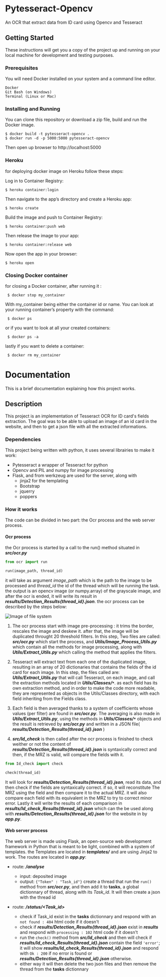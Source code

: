 # Pytesseract-Opencv

An OCR that extract data from ID card using Opencv and Tesseract 

## Getting Started
These instructions will get you a copy of the project up and running on your local machine for development and testing purposes.

### Prerequisites

You will need Docker installed on your system and a command line editor.

```
Docker
Git Bash (on Windows)
Terminal (Linux or Mac)
```

### Installing and Running

You can clone this repository or download a zip file, build and run the Docker image.

```
$ docker build -t pytesseract-opencv .
$ docker run -d -p 5000:5000 pytesseract-opencv
```
Then open up browser to http://localhost:5000

### Heroku
for deploying docker image on Heroku follow these steps:

Log in to Container Registry:
```
$ heroku container:login
```
Then navigate to the app’s directory and create a Heroku app:
```
$ heroku create
```
Build the image and push to Container Registry:
```
$ heroku container:push web
```
Then release the image to your app:
```
$ heroku container:release web
```
Now open the app in your browser:
```
$ heroku open
```
### Closing Docker container

 for closing a Docker container, after running it :
```
 $ docker stop my_container
```
With my_container being either the container id or name. You can look at your running container’s property with the command:
```
 $ docker ps
```
or if you want to look at all your created containers:
```
 $ docker ps -a
```
 lastly if you want to delete a container:
```
 $ docker rm my_container
```

# Documentation

This is a brief documentation explaining how this project works.

## Description

This project is an implementation of Tesseract OCR for ID card's fields extraction. The goal was to be able to upload an image of an id card in the website,
and then to get a json file with all the extracted informations.

### Dependencies
This project being written with python, it uses several librairies to make it work:

- Pytesseract a wrapper of Tesseract for python
- Opencv and PIL and numpy for image processing 
- Flask, and from werkzeug are used for the server, along with
  - jinja2 for the templating
  - Bootstrap
  - jquerry
  - poppers


### How it works

The code can be divided in two part: the Ocr process and the web server process.

#### Ocr process

the Ocr process is started by a call to the run() method situated in __*src/ocr.py*__

```python
from ocr import run

run(image_path, thread_id)
```
it will take as argument *image_path* which is the path to the image to be processed and *thread_id* the id of the thread which will be running the task. the output is an opencv image (or numpy.array) of the grayscale image, and after the ocr is ended, it will write its result in __*results/Detection_Results{thread_id}.json*__.
the ocr process can be described by the steps below:

![Image of file system](https://github.com/youssef-e/Pytesseract-Opencv/blob/master/Documentation/images/schema1.png)

1. The ocr process start with image pre-processing : it trims the border, rescales the image and deskew it. after that, the image will be duplicated throught 20 threshold filters.
	In this step, Two files are called: __*src/ocr.py*__ which start the process, and __*Utils/Image_Process_Utils.py*__ which contain all the methods for image processing, along with __*Utils/Extract_Utils.py*__ which calling the method that applies the filters.

2. Tesseract will extract text from each one of the duplicated image, resulting in an array of 20 dictionaries that contains the fields of the id card for each image. 
	In this step, the files called are: __*Utils/Extract_Utils.py*__ that will call Tesseract, on each image, and call the extraction methods located in __*Utils/Classes/`*`*__.
	as each field has its own extraction method, and in order to make the code more readable, they are represented as objects in the Utils/Classes directory, with each field inheriting from the Fields class.

3. Each field is then averaged thanks to a system of coefficients whose values (per filter) are found in __*src/ocr.py*__. The averaging is also made in __*Utils/Extract_Utils.py*__, using the methods in __*Utils/Classes/`*`*__ objects and the result is retrieved by __*src/ocr.py*__ and  written in a JSON file( __*results/Detection_Results{thread_id}.json*__ )


4. __*src/Id_check*__ is then called after the ocr process is finished to check weither or not the content of __*results/Detection_Results{thread_id}.json*__ is syntaxically correct and then, if the MRZ is valid, will compare the fields with it.
```python
from Id_check import check

check(thread_id)
```
It will look for __*results/Detection_Results{thread_id}.json*__, read its data, and then check if the fields are syntaxically correct. if so, it will reconstitute The MRZ using the field and then compare it to the actual MRZ. it will also compare each field with its equivalent in the MRZ to try to correct minor error. Lastly it will write the results of each comparison in __*results/Id_check_Results{thread_id}.json*__ which can the be used along with __*results/Detection_Results{thread_id}.json*__ for the website in by __*app.py*__.
	
#### Web server process

The web server is made using Flask, an open-source web development framework in Python that is meant to be light, combined with a system of templates. the Templates are located in __*templates/*__ and are using Jinja2 to work. The routes are located in __*app.py*__:

- route: __*/analyse*__
  * input: deposited image
  * output: `{"Token" : "Task_id"}`
  create a thread that run the `run()` method from __*src/ocr.py*__, and then add it to **tasks**, a global dictionnary of thread, along with its *Task_id*. It will then create a json with the thread id

- route: __*/status/<Task_id>*__

  - check if Task_id exist in the **tasks** dictionnary and respond with an  `not found : 404` html code if it doesn't
  - check if __*results/Detection_Results{thread_id}.json*__  exist in __*results*__ and respond with `processing : 102` html code if it doesn't
  - run the `check()` method from __*src/Id_check*__ and then will check if __*results/Id_check_Results{thread_id}.json*__ contain the field `'error'`; it will show __*results/Id_check_Results{thread_id}.json*__ and respond with `Ok : 200` if no error is found or __*results/Detection_Results{thread_id}.json*__ otherwise.
  - either way it will then delete the two json files and then remove the thread from the **tasks** dictionnary